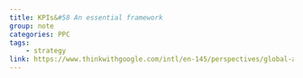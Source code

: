 ```yaml
---
title: KPIs&#58 An essential framework
group: note
categories: PPC
tags:
    - strategy
link: https://www.thinkwithgoogle.com/intl/en-145/perspectives/global-articles/kpis-essential-framework/
---
```

